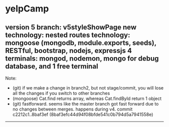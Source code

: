 # yelpCamp

version 5
branch: v5styleShowPage
new technology: nested routes
technology: mongoose (mongodb, module.exports,  seeds), RESTful, bootstrap, nodejs, expressjs
4 terminals: mongod, nodemon, mongo for debug database, and 1 free terminal
---------------
Note: 
- (git) if we make a change in branch2, but not stage/commit, you will lose all the changes if you switch to other branches
- (mongoose) Cat.find returns array, whereas Cat.findById return 1 object
- (git) fastforward. seems like the master branch got fast forward due to no changes between merges. happens during v4. commit c2212c1..8baf3ef (8baf3efc44d94f08bfde541c0b794d5a7941558e)
---------------
